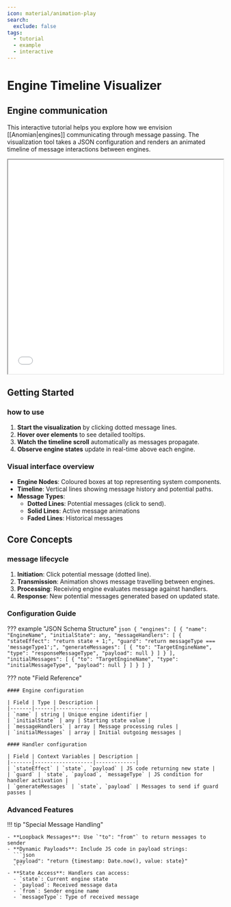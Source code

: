 ```yaml
---
icon: material/animation-play
search:
  exclude: false
tags:
  - tutorial
  - example
  - interactive
---
```

# Engine Timeline Visualizer

## Engine communication

This interactive tutorial helps you explore how we envision [[Anomian|engines]]
communicating through message passing. The visualization tool takes a JSON
configuration and renders an animated timeline of message interactions between
engines.

<div class="interactive-timeline-wrapper">
<iframe
class="interactive-timeline"
src="/latest/tutorial/engines/interactive_timelines/app.html"
width="100%"
height="500px">
</iframe>
</div>

## Getting Started

### how to use

1. **Start the visualization** by clicking dotted message lines.
2. **Hover over elements** to see detailed tooltips.
3. **Watch the timeline scroll** automatically as messages propagate.
4. **Observe engine states** update in real-time above each engine.

### Visual interface overview

- **Engine Nodes**: Coloured boxes at top representing system components.
- **Timeline**: Vertical lines showing message history and potential paths.
- **Message Types**:
  - **Dotted Lines**: Potential messages (click to send).
  - **Solid Lines**: Active message animations
  - **Faded Lines**: Historical messages

## Core Concepts

### message lifecycle

1. **Initiation**: Click potential message (dotted line).
2. **Transmission**: Animation shows message travelling between engines.
3. **Processing**: Receiving engine evaluates message against handlers.
4. **Response**: New potential messages generated based on updated state.

### Configuration Guide

??? example "JSON Schema Structure"
    ```json
    {
    "engines": [
        {
        "name": "EngineName",
        "initialState": any,
        "messageHandlers": [
            {
            "stateEffect": "return state + 1;",
            "guard": "return messageType === 'messageType1';",
            "generateMessages": [
                {
                "to": "TargetEngineName",
                "type": "responseMessageType",
                "payload": null
                }
            ]
            }
        ],
        "initialMessages": [
            {
            "to": "TargetEngineName",
            "type": "initialMessageType",
            "payload": null
            }
        ]
        }
    ]
    }
    ```

??? note "Field Reference"

    #### Engine configuration

    | Field | Type | Description |
    |-------|------|-------------|
    | `name` | string | Unique engine identifier |
    | `initialState` | any | Starting state value |
    | `messageHandlers` | array | Message processing rules |
    | `initialMessages` | array | Initial outgoing messages |

    #### Handler configuration

    | Field | Context Variables | Description |
    |-------|-------------------|-------------|
    | `stateEffect` | `state`, `payload` | JS code returning new state |
    | `guard` | `state`, `payload`, `messageType` | JS condition for handler activation |
    | `generateMessages` | `state`, `payload` | Messages to send if guard passes |

### Advanced Features

!!! tip "Special Message Handling"

    - **Loopback Messages**: Use `"to": "from"` to return messages to sender
    - **Dynamic Payloads**: Include JS code in payload strings:
      ```json
      "payload": "return {timestamp: Date.now(), value: state}"
      ```
    - **State Access**: Handlers can access:
      - `state`: Current engine state
      - `payload`: Received message data
      - `from`: Sender engine name
      - `messageType`: Type of received message